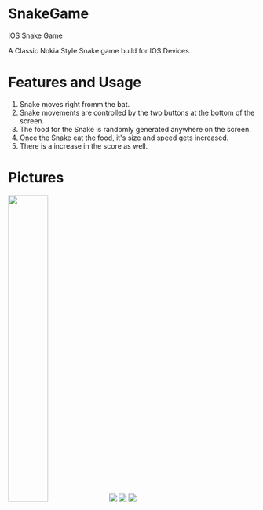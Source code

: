# SnakeGame
IOS Snake Game


A Classic Nokia Style Snake game build for IOS Devices.

# Features and Usage
1. Snake moves right fromm the bat. 
2. Snake movements are controlled by the two buttons at the bottom of the screen.
3. The food for the Snake is randomly generated anywhere on the screen.
4. Once the Snake eat the food, it's size and speed gets increased.
5. There is a increase in the score as well.


# Pictures

<img src="https://user-images.githubusercontent.com/10769198/162049073-aab2aedc-8c31-413f-9143-a8c515f288f0.png" width = "40%" />
<img src="https://user-images.githubusercontent.com/10769198/162049080-33279adc-68de-48f8-b34a-8ccfe307cf75.png width = "40%" />
<img src="https://user-images.githubusercontent.com/10769198/162049082-8c8c5dd4-5488-4fc5-bce5-b37e6e56bd44.png width = "40%" />
<img src="https://user-images.githubusercontent.com/10769198/162049086-b6196477-1811-4972-8da1-29d0e9ecd5e3.pngwidth = "40%" />

